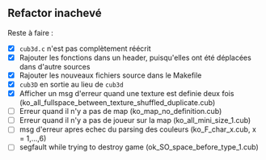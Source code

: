## Refactor inachevé

Reste à faire :

- [x] `cub3d.c` n'est pas complètement réécrit
- [x] Rajouter les fonctions dans un header, puisqu'elles ont été déplacées dans d'autre sources
- [x] Rajouter les nouveaux fichiers source dans le Makefile
- [x] `cub3D` en sortie au lieu de `cub3d`
- [x] Afficher un msg d'erreur quand une texture est definie deux fois (ko_all_fullspace_between_texture_shuffled_duplicate.cub)
- [ ] Erreur quand il n'y a pas de map (ko_map_no_definition.cub)
- [ ] Erreur quand il n'y a pas de joueur sur la map
(ko_all_mini_size_1.cub)
- [ ] msg d'erreur apres echec du parsing des couleurs
(ko_F_char_x.cub, x = 1,...,6)
- [ ] segfault while trying to destroy game (ok_SO_space_before_type_1.cub)
